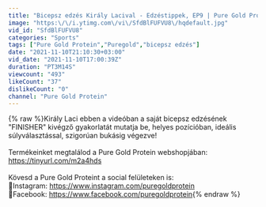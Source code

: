 ```yaml
---
title: "Bicepsz edzés Király Lacival - Edzéstippek, EP9 | Pure Gold Protein"
image: "https:\/\/i.ytimg.com\/vi\/SfdBlFUFVU8\/hqdefault.jpg"
vid_id: "SfdBlFUFVU8"
categories: "Sports"
tags: ["Pure Gold Protein","Puregold","bicepsz edzés"]
date: "2021-11-10T21:10:30+03:00"
vid_date: "2021-11-10T17:00:39Z"
duration: "PT3M14S"
viewcount: "493"
likeCount: "37"
dislikeCount: "0"
channel: "Pure Gold Protein"
---
```

{% raw %}Király Laci ebben a videóban a saját bicepsz edzésének &quot;FINISHER&quot; kivégző gyakorlatát mutatja be, helyes pozícióban, ideális súlyválasztással, szigorúan bukásig végezve!<br /><br />Termékeinket megtalálod a Pure Gold Protein webshopjában: <a rel="nofollow" target="blank" href="https://tinyurl.com/m2a4hds">https://tinyurl.com/m2a4hds</a><br /><br />Kövesd a Pure Gold Proteint a social felületeken is:<br />🖤Instagram: <a rel="nofollow" target="blank" href="https://www.instagram.com/puregoldprotein">https://www.instagram.com/puregoldprotein</a><br />🖤Facebook: <a rel="nofollow" target="blank" href="https://www.facebook.com/puregoldprotein">https://www.facebook.com/puregoldprotein</a>{% endraw %}
